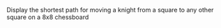 Display the shortest path for moving a knight from a square to any other square on a 8x8 chessboard
